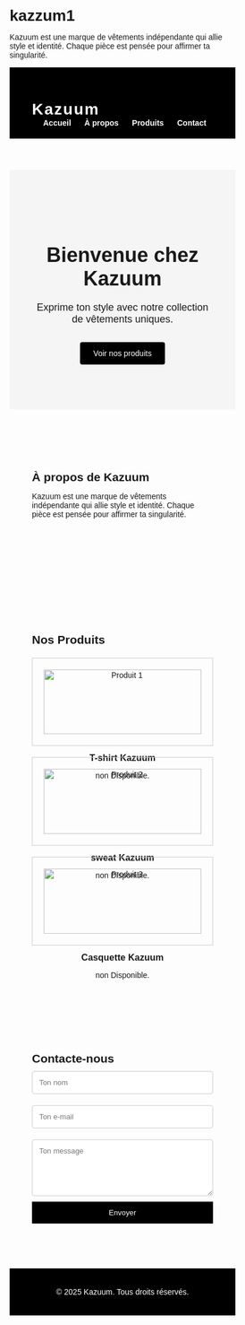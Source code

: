 # kazzum1
Kazuum est une marque de vêtements indépendante qui allie style et identité. Chaque pièce est pensée pour affirmer ta singularité.
<html lang="fr">
<head>
  <meta charset="UTF-8" />
  <meta name="viewport" content="width=device-width, initial-scale=1.0"/>
  <title>Kazuum - Marque de vêtements</title>
  <style>
    * {
      margin: 0;
      padding: 0;
      box-sizing: border-box;
      font-family: 'Arial', sans-serif;
    }

    body {
      background-color: #fff;
      color: #111;
      line-height: 1.6;
    }

    header {
      background-color: #000;
      color: #fff;
      padding: 20px 40px;
      display: flex;
      justify-content: space-between;
      align-items: center;
      flex-wrap: wrap;
    }

    header h1 {
      font-size: 28px;
      letter-spacing: 2px;
    }

    nav a {
      color: #fff;
      text-decoration: none;
      margin-left: 20px;
      font-weight: bold;
    }

    section {
      padding: 80px 40px;
    }

    #accueil {
      background: #f5f5f5;
      text-align: center;
    }

    #accueil h2 {
      font-size: 36px;
      margin-bottom: 20px;
    }

    #accueil p {
      font-size: 18px;
      margin-bottom: 30px;
    }

    #accueil a {
      display: inline-block;
      background: #000;
      color: #fff;
      padding: 12px 24px;
      text-decoration: none;
      border-radius: 4px;
    }

    #produits {
      display: grid;
      grid-template-columns: repeat(auto-fit, minmax(250px, 1fr));
      gap: 20px;
    }

    .produit {
      border: 1px solid #ccc;
      padding: 20px;
      text-align: center;
    }

    .produit img {
      width: 100%;
      height: auto;
      margin-bottom: 10px;
    }

    form {
      max-width: 500px;
      margin: auto;
      display: flex;
      flex-direction: column;
    }

    form input,
    form textarea {
      padding: 12px;
      margin: 10px 0;
      border: 1px solid #ccc;
      border-radius: 4px;
    }

    form button {
      background: #000;
      color: #fff;
      padding: 12px;
      border: none;
      cursor: pointer;
    }

    footer {
      background: #000;
      color: #fff;
      text-align: center;
      padding: 20px;
    }
  </style>
</head>
<body>

  <header>
    <h1>Kazuum</h1>
    <nav>
      <a href="#accueil">Accueil</a>
      <a href="#apropos">À propos</a>
      <a href="#produits">Produits</a>
      <a href="#contact">Contact</a>
    </nav>
  </header>

  <section id="accueil">
    <h2>Bienvenue chez Kazuum</h2>
    <p>Exprime ton style avec notre collection de vêtements uniques.</p>
    <a href="#produits">Voir nos produits</a>
  </section>

  <section id="apropos">
    <h2>À propos de Kazuum</h2>
    <p>Kazuum est une marque de vêtements indépendante qui allie style et identité. Chaque pièce est pensée pour affirmer ta singularité.</p>
  </section>

  <section id="produits">
    <h2>Nos Produits</h2>
    <div class="produit">
      <img src="https://via.placeholder.com/300x400" alt="Produit 1">
      <h3>T-shirt Kazuum</h3>
      <p>non Disponible.</p>
    </div>
    <div class="produit">
      <img src="https://via.placeholder.com/300x400" alt="Produit 2">
      <h3>sweat Kazuum</h3>
      <p>non Disponible.</p>
    </div>
    <div class="produit">
      <img src="https://via.placeholder.com/300x400" alt="Produit 3">
      <h3>Casquette Kazuum</h3>
      <p>non Disponible.</p>
    </div>
  </section>

  <section id="contact">
    <h2>Contacte-nous</h2>
    <form action="https://formspree.io/f/xzzvkdql" method="POST">
      <input type="hidden" name="_subject" value="Message du site Kazuum" />
      <input type="text" name="name" placeholder="Ton nom" required />
      <input type="email" name="email" placeholder="Ton e‑mail" required />
      <textarea name="message" rows="5" placeholder="Ton message" required></textarea>
      <button type="submit">Envoyer</button>
    </form>
  </section>

  <footer>
    <p>&copy; 2025 Kazuum. Tous droits réservés.</p>
  </footer>

</body>
</html>
